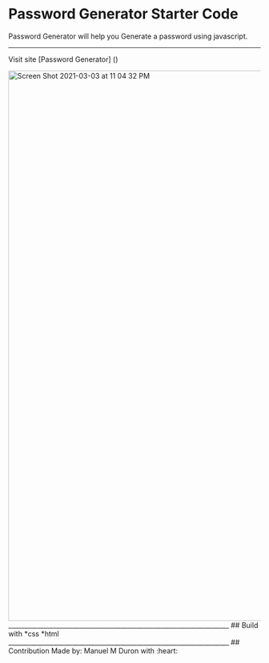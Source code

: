 # Password Generator Starter Code

Password Generator will help you Generate a password using javascript. 
_____________________________________________________________________
Visit site [Password Generator] ()

<img width="1097" alt="Screen Shot 2021-03-03 at 11 04 32 PM" src="https://user-images.githubusercontent.com/76885757/109910486-34dfcf00-7c76-11eb-9b02-931085d9a76c.png">
_____________________________________________________________________
 ## Build with 
 *css
 *html
 _____________________________________________________________________
  ## Contribution
  Made by: Manuel M Duron with :heart:

